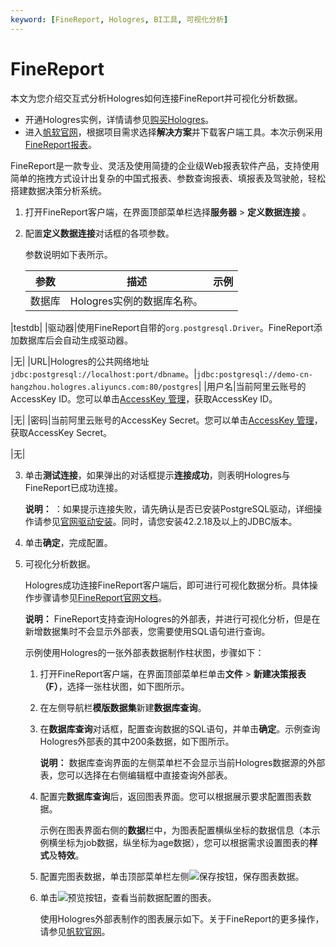 ```yaml
---
keyword: [FineReport, Hologres, BI工具, 可视化分析]
---
```


# FineReport

本文为您介绍交互式分析Hologres如何连接FineReport并可视化分析数据。

-   开通Hologres实例，详情请参见[购买Hologres](/intl.zh-CN/准备工作/购买Hologres.md)。
-   进入[帆软官网](http://www.fanruan.com/)，根据项目需求选择**解决方案**并下载客户端工具。本次示例采用[FineReport报表](http://www.fanruan.com/finereport)。

FineReport是一款专业、灵活及使用简捷的企业级Web报表软件产品，支持使用简单的拖拽方式设计出复杂的中国式报表、参数查询报表、填报表及驾驶舱，轻松搭建数据决策分析系统。

1.  打开FineReport客户端，在界面顶部菜单栏选择**服务器** \> **定义数据连接** 。

2.  配置**定义数据连接**对话框的各项参数。

    参数说明如下表所示。

    |参数|描述|示例|
    |--|--|--|
    |数据库|Hologres实例的数据库名称。

|testdb|
    |驱动器|使用FineReport自带的`org.postgresql.Driver`。FineReport添加数据库后会自动生成驱动器。

|无|
    |URL|Hologres的公共网络地址`jdbc:postgresql://localhost:port/dbname`。|`jdbc:postgresql://demo-cn-hangzhou.hologres.aliyuncs.com:80/postgres`|
    |用户名|当前阿里云账号的AccessKey ID。您可以单击[AccessKey 管理](https://usercenter.console.aliyun.com/?spm=5176.2020520153.nav-right.dak.3bcf415dCWGUBj#/manage/ak)，获取AccessKey ID。

|无|
    |密码|当前阿里云账号的AccessKey Secret。您可以单击[AccessKey 管理](https://usercenter.console.aliyun.com/?spm=5176.2020520153.nav-right.dak.3bcf415dCWGUBj#/manage/ak)，获取AccessKey Secret。

|无|

3.  单击**测试连接**，如果弹出的对话框提示**连接成功**，则表明Hologres与FineReport已成功连接。

    **说明：** ：如果提示连接失败，请先确认是否已安装PostgreSQL驱动，详细操作请参见[官网驱动安装](https://help.finereport.com/doc-view-2563.html)。同时，请您安装42.2.18及以上的JDBC版本。

4.  单击**确定**，完成配置。

5.  可视化分析数据。

    Hologres成功连接FineReport客户端后，即可进行可视化数据分析。具体操作步骤请参见[FineReport官网文档](https://www.fanruan.com/)。

    **说明：** FineReport支持查询Hologres的外部表，并进行可视化分析，但是在新增数据集时不会显示外部表，您需要使用SQL语句进行查询。

    示例使用Hologres的一张外部表数据制作柱状图，步骤如下：

    1.  打开FineReport客户端，在界面顶部菜单栏单击**文件** \> **新建决策报表（F）**，选择一张柱状图，如下图所示。

    2.  在左侧导航栏**模版数据集**新建**数据库查询**。

    3.  在**数据库查询**对话框，配置查询数据的SQL语句，并单击**确定**。示例查询Hologres外部表的其中200条数据，如下图所示。

        **说明：** 数据库查询界面的左侧菜单栏不会显示当前Hologres数据源的外部表，您可以选择在右侧编辑框中直接查询外部表。

    4.  配置完**数据库查询**后，返回图表界面。您可以根据展示要求配置图表数据。

        示例在图表界面右侧的**数据**栏中，为图表配置横纵坐标的数据信息（本示例横坐标为job数据，纵坐标为age数据），您可以根据需求设置图表的**样式**及**特效**。

    5.  配置完图表数据，单击顶部菜单栏左侧![保存](https://static-aliyun-doc.oss-accelerate.aliyuncs.com/assets/img/zh-CN/0154560061/p168552.png)按钮，保存图表数据。

    6.  单击![预览](https://static-aliyun-doc.oss-accelerate.aliyuncs.com/assets/img/zh-CN/0154560061/p168553.png)按钮，查看当前数据配置的图表。

        使用Hologres外部表制作的图表展示如下。关于FineReport的更多操作，请参见[帆软官网](https://www.fanruan.com/)。


